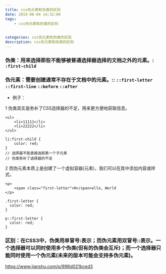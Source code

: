 ```yaml
---
title: css伪元素和伪类的区别
date: 2019-06-04 14:32:04
tags: 
    - css伪元素和伪类的区别
    
    
categories: css伪元素和伪类的区别
description: css伪元素和伪类的区别
---
```




### 伪类：用来选择那些不能够被普通选择器选择的文档之外的元素。: `:first-child`

### 伪元素：需要创建通常不存在于文档中的元素。::  `::first-letter` `::first-line` `::before` `::after`


* 例子：

1 伪类其实是弥补了CSS选择器的不足，用来更方便地获取信息。

```
<ul>
    <li>11111</li>
    <li>22222</li>
</ul>   

li:first-child {
    color: red;   
}
// 选择器不能直接选取第一个子元素
// 伪类弥补了选择器的不足

```

2 而伪元素本质上是创建了一个虚拟容器(元素)，我们可以在其中添加内容或样式。

```
<p>
    <span class="first-letter">H</span>ello, World
</p>

.first-letter {
  color: red;
}

p::first-letter {
  color: red;
}

```

### 区别：在CSS3中，伪类用单冒号:表示；而伪元素用双冒号::表示。一个选择器可以同时使用多个伪类(但有的伪类会互斥)；而一个选择器只能同时使用一个伪元素(未来的版本可能会支持多伪元素)。

https://www.jianshu.com/p/996d021bced3



